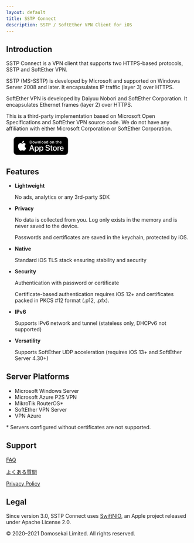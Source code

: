 ```yaml
---
layout: default
title: SSTP Connect
description: SSTP / SoftEther VPN Client for iOS
---
```


## Introduction

SSTP Connect is a VPN client that supports two HTTPS-based protocols, SSTP and SoftEther VPN.

SSTP (MS-SSTP) is developed by Microsoft and supported on Windows Server 2008 and later. It encapsulates IP traffic (layer 3) over HTTPS.

SoftEther VPN is developed by Daiyuu Nobori and SoftEther Corporation. It encapsulates Ethernet frames (layer 2) over HTTPS.

This is a third-party implementation based on Microsoft Open Specifications and SoftEther VPN source code. 
We do not have any affiliation with either Microsoft Corporation or SoftEther Corporation.

<a href='https://apps.apple.com/us/app/sstp-connect/id1543667909?itsct=apps_box&itscg=30200'><img alt='Download on the App Store' height="50" hspace="20" src='Download_on_the_App_Store_Badge_US-UK_RGB_blk_092917.svg'/></a>

## Features

- **Lightweight**

  No ads, analytics or any 3rd-party SDK
  
- **Privacy**

  No data is collected from you. Log only exists in the memory and is never saved to the device.
  
  Passwords and certificates are saved in the keychain, protected by iOS.
  
- **Native**

  Standard iOS TLS stack ensuring stability and security
  
- **Security**

  Authentication with password or certificate
  
  Certificate-based authentication requires iOS 12+ and certificates packed in PKCS #12 format (.p12, .pfx).
  
- **IPv6**

  Supports IPv6 network and tunnel (stateless only, DHCPv6 not supported)
  
- **Versatility**

  Supports SoftEther UDP acceleration (requires iOS 13+ and SoftEther Server 4.30+)

## Server Platforms

- Microsoft Windows Server
- Microsoft Azure P2S VPN
- MikroTik RouterOS*
- SoftEther VPN Server
- VPN Azure

\* Servers configured without certificates are not supported.

## Support

[FAQ](help.html)

[よくある質問](help-ja.html)

[Privacy Policy](privacy.html)

## Legal

Since version 3.0, SSTP Connect uses [SwiftNIO](https://github.com/apple/swift-nio), an Apple project released under Apache License 2.0.
  
© 2020–2021 Domosekai Limited.  All rights reserved.
